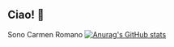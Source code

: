 ## Ciao! 👋

Sono Carmen Romano
[![Anurag's GitHub stats](https://github-readme-stats.vercel.app/api?username=carmen-romano)](https://github.com/anuraghazra/github-readme-stats)
